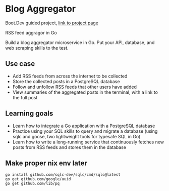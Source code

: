 # Blog Aggregator 

Boot.Dev guided project, [link to project page](https://www.boot.dev/courses/build-blog-aggregator-golang)

RSS feed aggragor in Go

Build a blog aggregator microservice in Go. Put your API, database, and web scraping skills to the test.

## Use case

* Add RSS feeds from across the internet to be collected
* Store the collected posts in a PostgreSQL database
* Follow and unfollow RSS feeds that other users have added
* View summaries of the aggregated posts in the terminal, with a link to the full post

## Learning goals

* Learn how to integrate a Go application with a PostgreSQL database
* Practice using your SQL skills to query and migrate a database (using sqlc and goose, two lightweight tools for typesafe SQL in Go)
* Learn how to write a long-running service that continuously fetches new posts from RSS feeds and stores them in the database

## Make proper nix env later

```
go install github.com/sqlc-dev/sqlc/cmd/sqlc@latest
go get github.com/google/uuid
go get github.com/lib/pq
```

